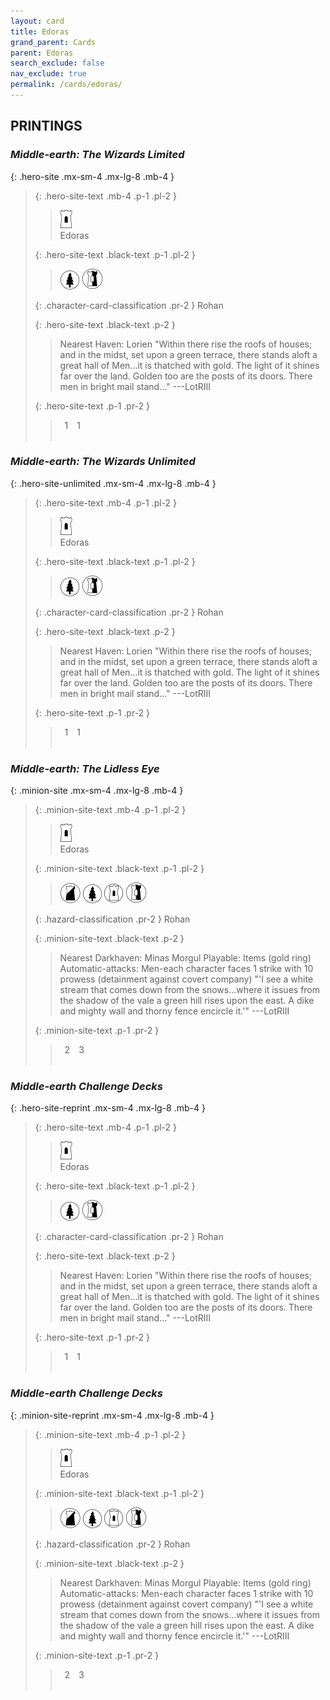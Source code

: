```yaml
---
layout: card
title: Edoras
grand_parent: Cards
parent: Edoras
search_exclude: false
nav_exclude: true
permalink: /cards/edoras/
---
```


## PRINTINGS


### _Middle-earth: The Wizards Limited_

{: .hero-site .mx-sm-4 .mx-lg-8 .mb-4 }
> {: .hero-site-text .mb-4 .p-1 .pl-2 }
> > <div class="card-mp"><img src="/assets/images/free-hold.svg"></div>
> > <div class="character-card-name">Edoras</div>
>
> {: .hero-site-text .black-text .p-1 .pl-2 }
> > ![](/assets/images/wilderness.svg) ![](/assets/images/border-land.svg)
>
> {: .character-card-classification .pr-2 }
> Rohan
>
> {: .hero-site-text .black-text .p-2 }
> > Nearest Haven: Lorien  "Within there rise the roofs of houses; and in the midst, set upon a green terrace, there stands aloft a great hall of Men...it is thatched with gold. The light of it shines far over the land. Golden too are the posts of its doors. There men in bright mail stand..." ---LotRIII 
> 
> {: .hero-site-text .p-1 .pr-2 }
> > <div class="hero-site-draw"><span class="hero-you-draw">&ensp;1&ensp;</span><span class="hero-opp-draw">&ensp;1&ensp;</span></div>
> > <div class="card-corruption">&nbsp;</div>

### _Middle-earth: The Wizards Unlimited_

{: .hero-site-unlimited .mx-sm-4 .mx-lg-8 .mb-4 }
> {: .hero-site-text .mb-4 .p-1 .pl-2 }
> > <div class="card-mp"><img src="/assets/images/free-hold.svg"></div>
> > <div class="character-card-name">Edoras</div>
>
> {: .hero-site-text .black-text .p-1 .pl-2 }
> > ![](/assets/images/wilderness.svg) ![](/assets/images/border-land.svg)
>
> {: .character-card-classification .pr-2 }
> Rohan
>
> {: .hero-site-text .black-text .p-2 }
> > Nearest Haven: Lorien  "Within there rise the roofs of houses; and in the midst, set upon a green terrace, there stands aloft a great hall of Men...it is thatched with gold. The light of it shines far over the land. Golden too are the posts of its doors. There men in bright mail stand..." ---LotRIII 
> 
> {: .hero-site-text .p-1 .pr-2 }
> > <div class="hero-site-draw"><span class="hero-you-draw">&ensp;1&ensp;</span><span class="hero-opp-draw">&ensp;1&ensp;</span></div>
> > <div class="card-corruption">&nbsp;</div>

### _Middle-earth: The Lidless Eye_

{: .minion-site .mx-sm-4 .mx-lg-8 .mb-4 }
> {: .minion-site-text .mb-4 .p-1 .pl-2 }
> > <div class="card-mp"><img src="/assets/images/free-hold.svg"></div>
> > <div class="card-name">Edoras</div>
>
> {: .minion-site-text .black-text .p-1 .pl-2 }
> > ![](/assets/images/shadow-land.svg) ![](/assets/images/wilderness.svg) ![](/assets/images/free-domain.svg) ![](/assets/images/border-land.svg)
>
> {: .hazard-classification .pr-2 }
> Rohan
>
> {: .minion-site-text .black-text .p-2 }
> > Nearest Darkhaven: Minas Morgul Playable: Items (gold ring) Automatic-attacks: Men-each character faces 1 strike with 10 prowess (detainment against covert company)   "'I see a white stream that comes down from the snows...where it issues from the shadow of the vale a green hill rises upon the east. A dike and mighty wall and thorny fence encircle it.'" ---LotRIII 
> 
> {: .minion-site-text .p-1 .pr-2 }
> > <div class="hero-site-draw"><span class="minion-you-draw">&ensp;2&ensp;</span><span class="minion-opp-draw">&ensp;3&ensp;</span></div>
> > <div class="card-corruption">&nbsp;</div>

### _Middle-earth Challenge Decks_

{: .hero-site-reprint .mx-sm-4 .mx-lg-8 .mb-4 }
> {: .hero-site-text .mb-4 .p-1 .pl-2 }
> > <div class="card-mp"><img src="/assets/images/free-hold.svg"></div>
> > <div class="character-card-name">Edoras</div>
>
> {: .hero-site-text .black-text .p-1 .pl-2 }
> > ![](/assets/images/wilderness.svg) ![](/assets/images/border-land.svg)
>
> {: .character-card-classification .pr-2 }
> Rohan
>
> {: .hero-site-text .black-text .p-2 }
> > Nearest Haven: Lorien  "Within there rise the roofs of houses; and in the midst, set upon a green terrace, there stands aloft a great hall of Men...it is thatched with gold. The light of it shines far over the land. Golden too are the posts of its doors. There men in bright mail stand..." ---LotRIII 
> 
> {: .hero-site-text .p-1 .pr-2 }
> > <div class="hero-site-draw"><span class="hero-you-draw">&ensp;1&ensp;</span><span class="hero-opp-draw">&ensp;1&ensp;</span></div>
> > <div class="card-corruption">&nbsp;</div>

### _Middle-earth Challenge Decks_

{: .minion-site-reprint .mx-sm-4 .mx-lg-8 .mb-4 }
> {: .minion-site-text .mb-4 .p-1 .pl-2 }
> > <div class="card-mp"><img src="/assets/images/free-hold.svg"></div>
> > <div class="card-name">Edoras</div>
>
> {: .minion-site-text .black-text .p-1 .pl-2 }
> > ![](/assets/images/shadow-land.svg) ![](/assets/images/wilderness.svg) ![](/assets/images/free-domain.svg) ![](/assets/images/border-land.svg)
>
> {: .hazard-classification .pr-2 }
> Rohan
>
> {: .minion-site-text .black-text .p-2 }
> > Nearest Darkhaven: Minas Morgul Playable: Items (gold ring) Automatic-attacks: Men-each character faces 1 strike with 10 prowess (detainment against covert company)   "'I see a white stream that comes down from the snows...where it issues from the shadow of the vale a green hill rises upon the east. A dike and mighty wall and thorny fence encircle it.'" ---LotRIII 
> 
> {: .minion-site-text .p-1 .pr-2 }
> > <div class="hero-site-draw"><span class="minion-you-draw">&ensp;2&ensp;</span><span class="minion-opp-draw">&ensp;3&ensp;</span></div>
> > <div class="card-corruption">&nbsp;</div>
